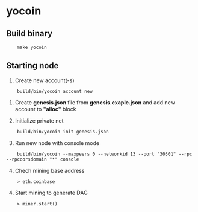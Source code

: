 # yocoin

## Build binary
```shell script
    make yocoin
```

## Starting node

1. Create new account(-s)
```
    build/bin/yocoin account new
```

1. Create **genesis.json** file from **genesis.exaple.json** and add new account to **"alloc"** block


2. Initialize private net
```
    build/bin/yocoin init genesis.json
```

3. Run new node with console mode
```
    build/bin/yocoin --maxpeers 0 --networkid 13 --port "30301" --rpc --rpccorsdomain "*" console
```

4. Chech mining base address
```
    > eth.coinbase
```
4. Start mining to generate DAG
```
    > miner.start()
```

